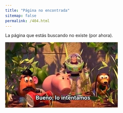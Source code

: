 ```yaml
---
title: "Página no encontrada"
sitemap: false
permalink: /404.html
---
```


La página que estás buscando no existe (por ahora). 

![Error_404](/images/error_404.jpg)
